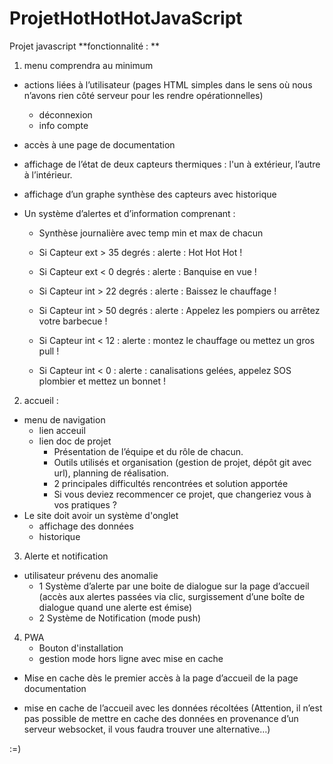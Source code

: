 # ProjetHotHotHotJavaScript
Projet javascript
**fonctionnalité \: **
1. menu comprendra au minimum
  - actions liées à l’utilisateur (pages HTML simples dans le sens où nous n’avons rien côté serveur pour les rendre opérationnelles)
    - déconnexion
    - info compte

  - accès à une page de documentation

  - affichage de l’état de deux capteurs thermiques \: l'un à extérieur, l’autre à l’intérieur.

  - affichage d’un graphe synthèse des capteurs avec historique

  - Un système d’alertes et d’information comprenant :

    - Synthèse journalière avec temp min et max de chacun

    - Si Capteur ext > 35 degrés : alerte : Hot Hot Hot !

    - Si Capteur ext < 0 degrés : alerte : Banquise en vue !

    - Si Capteur int > 22 degrés : alerte : Baissez le chauffage !

    - Si Capteur int > 50 degrés : alerte : Appelez les pompiers ou arrêtez votre barbecue !

    - Si Capteur int < 12 : alerte : montez le chauffage ou mettez un gros pull !

    - Si Capteur int < 0 : alerte : canalisations gelées, appelez SOS plombier et mettez un bonnet !

2. accueil \:
  - menu de navigation
    - lien acceuil
    - lien doc de projet
      - Présentation de l’équipe et du rôle de chacun.
      - Outils utilisés et organisation (gestion de projet, dépôt git avec url), planning de réalisation.
      - 2 principales difficultés rencontrées et solution apportée
      - Si vous deviez recommencer ce projet, que changeriez vous à vos pratiques ?
  - Le site doit avoir un système d'onglet
    - affichage des données
    - historique
3. Alerte et notification
  - utilisateur prévenu des anomalie
    - 1 Système d’alerte par une boite de dialogue sur la page d’accueil (accès aux alertes passées via clic, surgissement d’une boîte de dialogue quand une alerte est émise)
    - 2 Système de Notification (mode push)
4. PWA
    - Bouton d'installation
    - gestion mode hors ligne avec mise en cache
  - Mise en cache dès le premier accès à la page d’accueil de la page documentation

  - mise en cache de l’accueil avec les données récoltées (Attention, il n’est pas possible de mettre en cache des données en provenance d’un serveur websocket, il vous faudra trouver une alternative…)

:=)